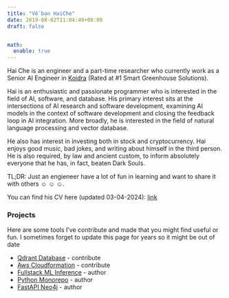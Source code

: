 ```yaml
---
title: "Về bạn HaiChe"
date: 2019-08-02T11:04:49+08:00
draft: false


math:
  enable: true
---
```

Hai Che is an engineer and a part-time researcher who currently work as a Senior AI Engineer in [Koidra](https://www.koidra.ai) (Rated at #1 Smart Greenhouse Solutions).

Hai is an enthusiastic and passionate programmer who is interested in the field of AI, software, and database. His primary interest sits at the intersections of AI research and software development, examining AI models in the context of software development and closing the feedback loop in AI integration. More broadly, he is interested in the field of natural language processing and vector database.

He also has interest in investing both in stock and cryptocurrency. Hai enjoys good music, bad jokes, and writing about himself in the third person. He is also required, by law and ancient custom, to inform absolutely everyone that he has, in fact, beaten Dark Souls.

TL;DR: Just an engieneer have a lot of fun in learning and want to share it with others :relaxed: :relaxed: :relaxed:.

You can find his CV here (updated 03-04-2024): [link](https://raw.githubusercontent.com/haicheviet/personal-space/main/site/assets/pdf/my_resume.pdf)

### Projects

Here are some tools I’ve contribute and made that you might find useful or fun. I sometimes forget to update this page for years so it might be out of date

* [Qdrant Database](https://github.com/qdrant/qdrant) - contribute
* [Aws Cloudformation](https://github.com/haicheviet/aws-cf-templates) - contribute
* [Fullstack ML Inference](https://github.com/haicheviet/fullstack-machine-learning-inference) - author
* [Python Monorepo](https://github.com/haicheviet/python-monorepo) - author
* [FastAPI Neo4j](https://github.com/haicheviet/full-stack-fastapi-neo4j) - author
